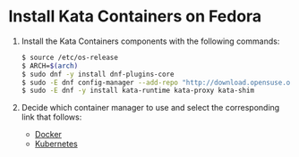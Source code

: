 # Install Kata Containers on Fedora

1. Install the Kata Containers components with the following commands:

   ```bash
   $ source /etc/os-release
   $ ARCH=$(arch)
   $ sudo dnf -y install dnf-plugins-core
   $ sudo -E dnf config-manager --add-repo "http://download.opensuse.org/repositories/home:/katacontainers:/releases:/${ARCH}:/master/Fedora_${VERSION_ID}/home:katacontainers:releases:${ARCH}:master.repo"
   $ sudo -E dnf -y install kata-runtime kata-proxy kata-shim
   ```

2. Decide which container manager to use and select the corresponding link that follows:

   - [Docker](docker/fedora-docker-install.md)
   - [Kubernetes](https://github.com/kata-containers/documentation/blob/master/Developer-Guide.md#run-kata-containers-with-kubernetes)
